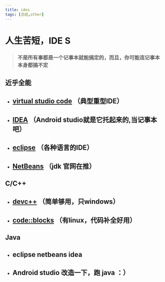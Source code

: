 ```yaml
---
title: ides
tags: [总结,other]
---
```


# 人生苦短，IDE S

> ### 不是所有事都是一个记事本就能搞定的，而且，你可能连记事本本身都搞不定

<!--more-->

## 近乎全能

- ## [virtual studio code](https://code.visualstudio.com/) （典型重型IDE）
- ## [IDEA](http://www.jetbrains.com/idea/)  （Android studio就是它托起来的,当记事本吧）
- ## [eclipse](https://www.eclipse.org/downloads/) （各种语言的IDE）
- ## [NetBeans](https://netbeans.org/) （jdk 官网在推）

## C/C++

- ## [devc++](https://bloodshed-dev-c.en.softonic.com/) （简单够用，只windows）
- ## [code::blocks](http://www.codeblocks.org/)  （有linux，代码补全好用）

## Java

- ## eclipse netbeans idea
- ## Android studio 改造一下，跑 java ：）
